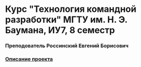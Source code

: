 # Курс "Технология командной разработки" МГТУ им. Н. Э. Баумана, ИУ7, 8 семестр

### Преподователь Россинский Евгений Борисович

### [Описание проекта](https://github.com/NICE-practice/bmstu_teamdev_shelter/wiki)
